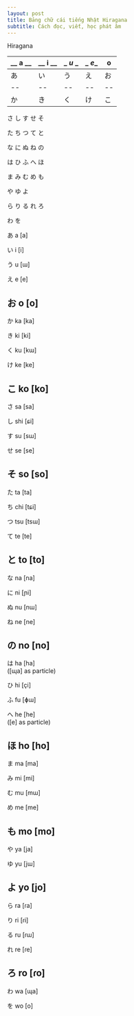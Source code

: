 ```yaml
---
layout: post
title: Bảng chữ cái tiếng Nhật Hiragana
subtitle: Cách đọc, viết, học phát âm 
---
```


Hiragana

| __ a __ | __ i __ | _ _u_ _ | _ _e__ | __o__ |
| -- | -- | -- | -- | -- |
|  	あ	  |  	い	  |  	う	  |  	え	  |  	お	  |
| -- | -- | -- | -- | -- |
|  	か |  	き |  	く |  	け |  	こ |

さ し す せ そ

た ち つ て と

な に ぬ ね の

は ひ ふ へ ほ

ま み む め も

や   ゆ   よ

ら り る れ ろ

わ       を

あ a [a] 	

い i [i] 	

う u [ɯ] 	

え e [e] 	

お o [o] 	
-------
か ka [ka] 	

き ki [ki] 	

く ku [kɯ] 		

け ke [ke] 	

こ ko [ko] 	
-------
さ sa [sa] 	

し shi [ɕi] 	

す su [sɯ] 	

せ se [se] 	

そ so [so] 	
-------
た ta [ta]  	

ち chi [tɕi]	

つ tsu [tsɯ]	

て te [te] 	

と to [to] 	
-------
な na [na] 	

に ni [ɲi] 	

ぬ nu [nɯ] 	

ね ne [ne] 	

の no [no] 	
-------
は ha [ha] 	
([ɰa] as particle)

ひ hi [çi] 	

ふ fu [ɸɯ] 	

へ he [he] 	
([e] as particle)

ほ ho [ho]
-------
ま ma [ma] 	

み mi [mi] 	

む mu [mɯ] 	

め me [me] 	

も mo [mo] 	
-------
や ya [ja] 	

ゆ yu [jɯ] 	

よ yo [jo] 	
-------
ら ra [ɾa] 	

り ri [ɾi] 	

る ru [ɾɯ] 	

れ re [ɾe] 	

ろ ro [ɾo] 	
-------
わ wa [ɰa] 	


を wo [o]  
